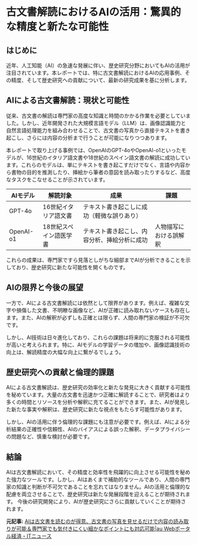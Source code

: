 # 古文書解読におけるAIの活用：驚異的な精度と新たな可能性

## はじめに

近年、人工知能（AI）の急速な発展に伴い、歴史研究分野においてもAIの活用が注目されています。本レポートでは、特に古文書解読におけるAIの応用事例、その精度、そして歴史研究への貢献について、最新の研究成果を基に分析します。


## AIによる古文書解読：現状と可能性

従来、古文書の解読は専門家の高度な知識と時間のかかる作業を必要としていました。しかし、近年開発された大規模言語モデル（LLM）は、画像認識能力と自然言語処理能力を組み合わせることで、古文書の写真から直接テキストを書き起こし、さらには内容の分析まで行うことが可能になりつつあります。

本レポートで取り上げる事例では、OpenAIのGPT-4oやOpenAI-o1といったモデルが、16世紀のイタリア語文書や18世紀のスペイン語文書の解読に成功しています。これらのモデルは、単にテキストを書き起こすだけでなく、言語や内容から書物の目的を推測したり、挿絵から筆者の意図を読み取ったりするなど、高度なタスクをこなせることが示されています。

| AIモデル | 解読対象 | 成果 | 課題 |
|---|---|---|---|
| GPT-4o | 16世紀イタリア語文書 | テキスト書き起こしに成功（軽微な誤りあり） |  |
| OpenAI-o1 | 18世紀スペイン語医学書 | テキスト書き起こし、内容分析、挿絵分析に成功 | 人物描写における誤解釈 |


これらの成果は、専門家ですら見落としがちな細部までAIが分析できることを示しており、歴史研究に新たな可能性を開くものです。


## AIの限界と今後の展望

一方で、AIによる古文書解読には依然として限界があります。例えば、複雑な文字や損傷した文書、不明瞭な画像など、AIが正確に読み取れないケースも存在します。また、AIの解釈が必ずしも正確とは限らず、人間の専門家の検証が不可欠です。

しかし、AI技術は日々進化しており、これらの課題は将来的に克服される可能性が高いと考えられます。特に、AIモデルの学習データの増加や、画像認識技術の向上は、解読精度の大幅な向上に繋がるでしょう。


## 歴史研究への貢献と倫理的課題

AIによる古文書解読は、歴史研究の効率化と新たな発見に大きく貢献する可能性を秘めています。大量の古文書を迅速かつ正確に解読することで、研究者はより多くの時間とリソースを分析や解釈に充てることができます。また、AIが発見した新たな事実や解釈は、歴史研究に新たな視点をもたらす可能性があります。

しかし、AIの活用に伴う倫理的な課題にも注意が必要です。例えば、AIによる分析結果の正確性や信頼性、AIのバイアスによる誤った解釈、データプライバシーの問題など、慎重な検討が必要です。


## 結論

AIは古文書解読において、その精度と効率性を飛躍的に向上させる可能性を秘めた強力なツールです。しかし、AIはあくまで補助的なツールであり、人間の専門家の知識と判断が不可欠であることを忘れてはなりません。AIの活用と倫理的な配慮を両立させることで、歴史研究は新たな発展段階を迎えることが期待されます。  今後の研究開発により、AIが歴史研究にさらに貢献していくことが期待されます。


**元記事:** [AIは古文書を読むのが得意、古文書の写真を見せるだけで内容の読み取りが可能＆専門家でも気付きにくい細かなポイントにも対応可能|au Webポータル経済・ITニュース](https://article.auone.jp/detail/1/3/7/48_7_r_20250202_1738492272276034)